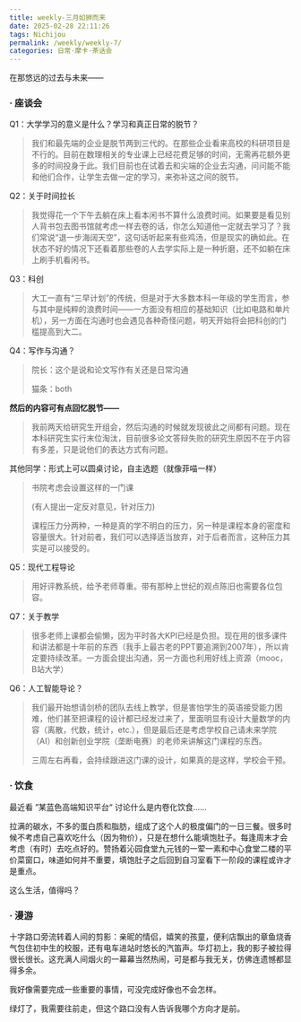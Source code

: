 ```yaml
---
title: weekly-三月如狮而来
date: 2025-02-28 22:11:26
tags: Nichijou
permalink: /weekly/weekly-7/
categories: 日常·摩卡·茶话会
---
```


在那悠远的过去与未来——

### · 座谈会

Q1：大学学习的意义是什么？学习和真正日常的脱节？

> 我们和最先端的企业是脱节两到三代的。在那些企业看来高校的科研项目是不行的。目前在数理相关的专业课上已经花费足够的时间，无需再花额外更多的时间投身于此。我们目前也在试着去和尖端的企业去沟通，问问能不能和他们合作，让学生去做一定的学习，来弥补这之间的脱节。

Q2：关于时间拉长

> 我觉得花一个下午去躺在床上看本闲书不算什么浪费时间。如果要是看见别人背书包去图书馆就考虑一样去卷的话，你怎么知道他一定就去学习了？我们常说“退一步海阔天空”，这句话听起来有些鸡汤，但是现实的确如此。在状态不好的情况下还看着那些卷的人去学实际上是一种折磨，还不如躺在床上刷手机看闲书。

Q3：科创

> 大工一直有“三早计划”的传统，但是对于大多数本科一年级的学生而言，参与其中是纯粹的浪费时间——一方面没有相应的基础知识（比如电路和单片机），另一方面在沟通时也会遇见各种奇怪问题，明天开始将会把科创的门槛提高到大二。

Q4：写作与沟通？

> 院长：这个是说和论文写作有关还是日常沟通
>
> 猫条：both

**然后的内容可有点回忆脱节——**

> 我前两天给研究生开组会，然后沟通的时候就发现彼此之间都有问题。现在本科研究生实行末位淘汰，目前很多论文答辩失败的研究生原因不在于内容有多差，只是说他们的表达方式有问题。

其他同学：形式上可以圆桌讨论，自主选题（就像菲喵一样）

> 书院考虑会设置这样的一门课
>
> (有人提出一定反对意见，针对压力)
>
> 课程压力分两种，一种是真的学不明白的压力，另一种是课程本身的密度和容量很大。针对前者，我们可以选择适当放弃，对于后者而言，这种压力其实是可以接受的。

Q5：现代工程导论

> 用好评教系统，给予老师尊重。带有那种上世纪的观点陈旧也需要各位包容。

Q7：关于教学

> 很多老师上课都会偷懒，因为平时各大KPI已经是负担。现在用的很多课件和讲法都是十年前的东西（我手上最古老的PPT要追溯到2007年），所以肯定要持续改革。一方面会提出沟通，另一方面也利用好线上资源（mooc，B站大学）

Q6：人工智能导论？ 

> 我们最开始想请剑桥的团队去线上教学，但是害怕学生的英语接受能力困难，他们甚至把课程的设计都已经发过来了，里面明显有设计大量数学的内容（离散，代数，统计，etc.），但是最后还是考虑学校自己请未来学院（AI）和创新创业学院（垄断电赛）的老师来讲解这门课程的东西。
>
> 三周左右再看，会持续跟进这门课的设计，如果真的是这样，学校会干预。

### · 饮食

最近看 ”某蓝色高端知识平台“ 讨论什么是内卷化饮食......

拉满的碳水，不多的蛋白质和脂肪，组成了这个人的极度偏门的一日三餐。很多时候不考虑自己喜欢吃什么（因为物价），只是在想什么能填饱肚子。每逢周末才会考虑（有时）去吃点好的。赞扬着沁园食堂九元钱的一荤一素和中心食堂二楼的平价菜窗口，味道如何并不重要，填饱肚子之后回到自习室看下一阶段的课程或许才是重点。

这么生活，值得吗？

### · 漫游

十字路口旁流转着人间的剪影：亲昵的情侣，嬉笑的孩童，便利店飘出的章鱼烧香气包住初中生的校服，还有电车进站时悠长的汽笛声。华灯初上，我的影子被拉得很长很长。这充满人间烟火的一幕幕当然热闹，可是都与我无关，仿佛连遗憾都显得多余。

我好像需要完成一些重要的事情，可没完成好像也不会怎样。

绿灯了，我需要往前走，但这个路口没有人告诉我哪个方向才是前。
